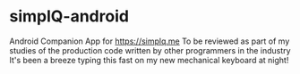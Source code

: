 # simplQ-android
Android Companion App for https://simplq.me
To be reviewed as part of my studies of the production code written by other programmers in the industry
It's been a breeze typing this fast on my new mechanical keyboard at night!

